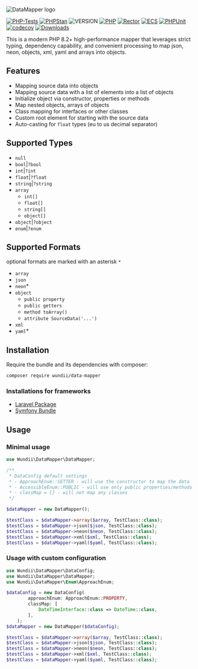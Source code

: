 <picture>
  <source media="(prefers-color-scheme: dark)" srcset="https://raw.githubusercontent.com/wundii/data-mapper/refs/heads/main/assests/data-mapper-dark.png">
  <img src="https://raw.githubusercontent.com/wundii/data-mapper/refs/heads/main/assests/data-mapper-light.png" alt="DataMapper logo">
</picture>

[![PHP-Tests](https://img.shields.io/github/actions/workflow/status/wundii/data-mapper/code_quality.yml?branch=main&style=for-the-badge)](https://github.com/wundii/data-mapper/actions/workflows/code_quality.yml)
[![PHPStan](https://img.shields.io/badge/PHPStan-level%2010-brightgreen.svg?style=for-the-badge)](https://phpstan.org/)
![VERSION](https://img.shields.io/packagist/v/wundii/data-mapper?style=for-the-badge)
[![PHP](https://img.shields.io/packagist/php-v/wundii/data-mapper?style=for-the-badge)](https://www.php.net/)
[![Rector](https://img.shields.io/badge/Rector-8.2-blue.svg?style=for-the-badge)](https://getrector.com)
[![ECS](https://img.shields.io/badge/ECS-check-blue.svg?style=for-the-badge)](https://tomasvotruba.com/blog/zen-config-in-ecs)
[![PHPUnit](https://img.shields.io/badge/PHP--Unit-check-blue.svg?style=for-the-badge)](https://phpunit.org)
[![codecov](https://img.shields.io/codecov/c/github/wundii/data-mapper/main?token=TNC2MM0MWS&style=for-the-badge)](https://codecov.io/github/wundii/data-mapper)
[![Downloads](https://img.shields.io/packagist/dt/wundii/data-mapper.svg?style=for-the-badge)](https://packagist.org/packages/wundii/data-mapper)

This is a modern PHP 8.2+ high-performance mapper that leverages strict typing, dependency capability, and convenient processing to map json, neon, objects, xml, yaml and arrays into objects.

## Features
- Mapping source data into objects
- Mapping source data with a list of elements into a list of objects
- Initialize object via constructor, properties or methods
- Map nested objects, arrays of objects
- Class mapping for interfaces or other classes
- Custom root element for starting with the source data
- Auto-casting for `float` types (eu to us decimal separator)

## Supported Types
- `null`
- `bool`|`?bool`
- `int`|`?int`
- `float`|`?float`
- `string`|`?string`
- `array`
  - `int[]`
  - `float[]`
  - `string[]`
  - `object[]`
- `object`|`?object`
- `enum`|`?enum`

## Supported Formats
optional formats are marked with an asterisk `*`
- `array`
- `json`
- `neon`*
- `object`
  - `public property`
  - `public getters`
  - `method toArray()`
  - `attribute SourceData('...')`
- `xml`
- `yaml`*

## Installation
Require the bundle and its dependencies with composer:

```bash
composer require wundii/data-mapper
```

### Installations for frameworks
- [Laravel Package](https://github.com/wundii/data-mapper-laravel-package)
- [Symfony Bundle](https://github.com/wundii/data-mapper-symfony-bundle)

## Usage
### Minimal usage
```php
use Wundii\DataMapper\DataMapper;

/**
 * DataConfig default settings
 * - ApproachEnum::SETTER - will use the constructor to map the data
 * - AccessibleEnum::PUBLIC - will use only public properties/methods
 * - classMap = [] - will not map any classes 
 */

$dataMapper = new DataMapper();

$testClass = $dataMapper->array($array, TestClass::class);
$testClass = $dataMapper->json($json, TestClass::class);
$testClass = $dataMapper->neon($neon, TestClass::class);
$testClass = $dataMapper->xml($xml, TestClass::class);
$testClass = $dataMapper->yaml($yaml, TestClass::class);
```

### Usage with custom configuration
```php
use Wundii\DataMapper\DataConfig;
use Wundii\DataMapper\DataMapper;
use Wundii\DataMapper\Enum\ApproachEnum;

$dataConfig = new DataConfig(
        approachEnum: ApproachEnum::PROPERTY,
        classMap: [
            DateTimeInterface::class => DateTime::class,
        ],
    );
$dataMapper = new DataMapper($dataConfig);

$testClass = $dataMapper->array($array, TestClass::class);
$testClass = $dataMapper->json($json, TestClass::class);
$testClass = $dataMapper->neon($neon, TestClass::class);
$testClass = $dataMapper->xml($xml, TestClass::class);
$testClass = $dataMapper->yaml($yaml, TestClass::class);
```
